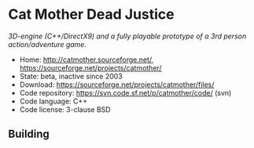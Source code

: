 # Cat Mother Dead Justice

_3D-engine (C++/DirectX9) and a fully playable prototype of a 3rd person action/adventure game._

- Home: http://catmother.sourceforge.net/, https://sourceforge.net/projects/catmother/
- State: beta, inactive since 2003
- Download: https://sourceforge.net/projects/catmother/files/
- Code repository: https://svn.code.sf.net/p/catmother/code/ (svn)
- Code language: C++
- Code license: 3-clause BSD

## Building

